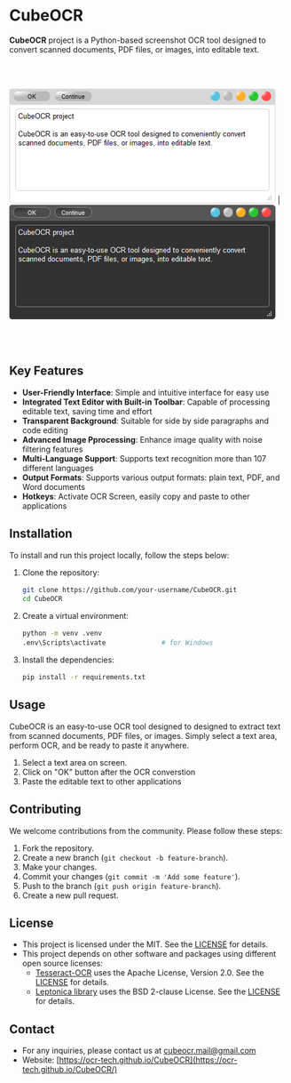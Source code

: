 # CubeOCR
<a id="readme-top"></a>


**CubeOCR** project is a Python-based screenshot OCR tool designed to convert scanned documents, PDF files, or images, into editable text.



<!-- <br>
<div align="center">
<table style="">
    <tr>
        <th>
          <a href="https://github.com/OCR-tech/CubeOCR/docs/img/text1a.png">
            <img src="docs/img/text1a.png" alt="Logo" width="400px">
          </a>   
        </th>
        <th>
          <a href="https://github.com/OCR-tech/CubeOCR/docs/img/text1b.png">
            <img src="docs/img/text1b.png" alt="Logo" width="400px">
          </a>
        </th>
    </tr>
</table>
</div>
<br> -->

<!-- <br>
<div class="row" style="display: flex; justify-content: center; align-content: center;">

<div class="column" style="width: 300px;">
    <a href="https://github.com/OCR-tech/CubeOCR/blob/main/docs/img/text1a.png">
        <img src="docs/img/text1a.png" style="max-height: 200px; object-fit: contain;">
    </a>  
</div>

<div class="column" style="width: 25px;"></div>

<div class="column" style="width: 300px;">
    <a href="https://github.com/OCR-tech/CubeOCR/blob/main/docs/img/text1b.png">
        <img src="docs/img/text1b.png" style="max-height: 200px; object-fit: contain;">
    </a>  
</div>

</div> -->

<br/>
<br/>

![Sunset](docs/img/text1a.png) | ![Beach](docs/img/text1b.png) 

<br/>
<br/>

## Key Features

- **User-Friendly Interface**: Simple and intuitive interface for easy use
- **Integrated Text Editor with Built-in Toolbar**: Capable of processing editable text, saving time and effort
- **Transparent Background**: Suitable for side by side paragraphs and code editing 
- **Advanced Image Pprocessing**: Enhance image quality with noise filtering features
- **Multi-Language Support**: Supports text recognition more than 107 different languages
- **Output Formats**: Supports various output formats: plain text, PDF, and Word documents
- **Hotkeys**: Activate OCR Screen, easily copy and paste to other applications



## Installation
To install and run this project locally, follow the steps below:
1. Clone the repository:

    ```bash
    git clone https://github.com/your-username/CubeOCR.git
    cd CubeOCR
    ```

2. Create a virtual environment:

    ```bash
    python -m venv .venv
    .env\Scripts\activate              # for Windows                    
    ```

3. Install the dependencies:

    ```bash
    pip install -r requirements.txt
    ```

## Usage

CubeOCR is an easy-to-use OCR tool designed to designed to extract text from scanned documents, PDF files, or images. Simply select a text area, perform OCR, and be ready to paste it anywhere.

1. Select a text area on screen.
2. Click on "OK" button after the OCR converstion
3. Paste the editable text to other applications


## Contributing

We welcome contributions from the community. Please follow these steps:
1. Fork the repository.
2. Create a new branch (`git checkout -b feature-branch`).
3. Make your changes.
4. Commit your changes (`git commit -m 'Add some feature'`).
5. Push to the branch (`git push origin feature-branch`).
6. Create a new pull request.


## License
- This project is licensed under the MIT. See the [LICENSE](https://github.com/OCR-tech/CubeOCR/blob/main/LICENSE) for details.
- This project depends on other software and packages using different open source licenses:
    - [Tesseract-OCR](https://github.com/UB-Mannheim/tesseract) uses the Apache License, Version 2.0. See the [LICENSE](http://www.apache.org/licenses/LICENSE-2.0) for details.
    - [Leptonica library](http://www.leptonica.org/) uses the BSD 2-clause License. See the [LICENSE](http://www.leptonica.org/about-the-license.html) for details.


## Contact
-  For any inquiries, please contact us at cubeocr.mail@gmail.com
-  Website: [https://ocr-tech.github.io/CubeOCR](https://ocr-tech.github.io/CubeOCR/)











